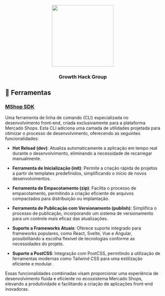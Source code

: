 <div style="text-align:center">
    <img width="200px" src="https://avatars.githubusercontent.com/u/144692818">
    <h3>Growth Hack Group</h3>
</div>


## 🔧 Ferramentas

### [MShop SDK](#)
Uma ferramenta de linha de comando (CLI) especializada no desenvolvimento front-end, criada exclusivamente para a plataforma Mercado Shops. Esta CLI adiciona uma camada de utilidades projetada para otimizar o processo de desenvolvimento, oferecendo as seguintes funcionalidades:

- **Hot Reload (dev)**: Atualiza automaticamente a aplicação em tempo real durante o desenvolvimento, eliminando a necessidade de recarregar manualmente.

- **Ferramenta de Inicialização (init)**: Permite a criação rápida de projetos a partir de templates predefinidos, simplificando o início de novos desenvolvimentos.

- **Ferramenta de Empacotamento (zip)**: Facilita o processo de empacotamento, permitindo a criação eficiente de arquivos compactados para distribuição ou implantação.

- **Ferramenta de Publicação com Versionamento (publish)**: Simplifica o processo de publicação, incorporando um sistema de versionamento para um controle mais eficaz das atualizações.

- **Suporte a Frameworks Atuais**: Oferece suporte integrado para frameworks populares, como React, Svelte, Vue e Angular, possibilitando a escolha flexível de tecnologias conforme as necessidades do projeto.

- **Suporte a PostCSS**: Integração com PostCSS, permitindo a utilização de ferramentas modernas como Tailwind CSS para uma estilização eficiente e modular.

Essas funcionalidades combinadas visam proporcionar uma experiência de desenvolvimento fluida e eficiente no ecossistema Mercado Shops, elevando a produtividade e facilitando a criação de aplicações front-end inovadoras.
